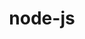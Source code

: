---
title: "node-js"
layout: cache
categories: [package, develop]
meta: {"compilers": ["apple-clang@16.0.0", "gcc@10.2.1", "gcc@10.5.0", "gcc@11.1.0", "gcc@11.4.0", "gcc@13.3.0", "gcc@7.5.0", "gcc@9.4.0"], "num_specs": 54, "num_specs_by_stack": {"data-vis-sdk": 8, "developer-tools": 4, "developer-tools-aarch64-linux-gnu": 8, "developer-tools-darwin": 6, "developer-tools-manylinux2014": 1, "developer-tools-x86_64_v3-linux-gnu": 8, "e4s": 8, "e4s-neoverse-v2": 8, "e4s-neoverse_v1": 2, "e4s-power": 1, "root": 54}, "oss": ["centos7", "rhel8", "sequoia", "ubuntu18.04", "ubuntu20.04", "ubuntu22.04"], "platforms": ["darwin", "linux"], "stacks": ["data-vis-sdk", "developer-tools", "developer-tools-aarch64-linux-gnu", "developer-tools-darwin", "developer-tools-manylinux2014", "developer-tools-x86_64_v3-linux-gnu", "e4s", "e4s-neoverse-v2", "e4s-neoverse_v1", "e4s-power", "root"], "targets": ["aarch64", "neoverse_v1", "neoverse_v2", "ppc64le", "x86_64_v3"], "versions": ["18.12.1", "19.2.0", "22.14.0", "22.4.0"]}
spec_details: [{"compiler": "gcc@11.4.0", "hash": "23u4ytwmmxdqxjkpjpy3woy5d6ookgy5", "os": "ubuntu22.04", "platform": "linux", "size": "-", "stacks": ["e4s-neoverse_v1", "root"], "target": "neoverse_v1", "variants": ["build_system=generic", "~debug", "~doc", "~icu4c", "+openssl", "patches:=042110f", "+zlib"], "versions": ["22.4.0"]}, {"compiler": "apple-clang@16.0.0", "hash": "2dbvdhflnhvkmj4btuib46vbtf6p7vef", "os": "sequoia", "platform": "darwin", "size": "-", "stacks": ["developer-tools-darwin", "root"], "target": "aarch64", "variants": ["build_system=generic", "~debug", "~doc", "~icu4c", "+openssl", "+zlib"], "versions": ["22.14.0"]}, {"compiler": "gcc@11.4.0", "hash": "2w6hoppslfrs3fc4oyiwjvt2hea3tqng", "os": "ubuntu22.04", "platform": "linux", "size": "-", "stacks": ["e4s-neoverse-v2", "root"], "target": "neoverse_v2", "variants": ["build_system=generic", "~debug", "~doc", "~icu4c", "+openssl", "+zlib"], "versions": ["22.14.0"]}, {"compiler": "gcc@10.5.0", "hash": "3wvejzhjuirw3nemmifwklzeo552lmwj", "os": "centos7", "platform": "linux", "size": "-", "stacks": ["developer-tools-x86_64_v3-linux-gnu", "root"], "target": "x86_64_v3", "variants": ["build_system=generic", "~debug", "~doc", "~icu4c", "+openssl", "patches:=0208d3a", "+zlib"], "versions": ["22.14.0"]}, {"compiler": "gcc@11.4.0", "hash": "4ibgzyh6fzwh6rel32jykkubzyoxr6ei", "os": "ubuntu22.04", "platform": "linux", "size": "-", "stacks": ["e4s-neoverse-v2", "root"], "target": "neoverse_v2", "variants": ["build_system=generic", "~debug", "~doc", "~icu4c", "+openssl", "+zlib"], "versions": ["22.14.0"]}, {"compiler": "gcc@10.5.0", "hash": "4nx34ifh7rldcpuhdj2bhw26chos67yw", "os": "centos7", "platform": "linux", "size": "-", "stacks": ["developer-tools-x86_64_v3-linux-gnu", "root"], "target": "x86_64_v3", "variants": ["build_system=generic", "~debug", "~doc", "~icu4c", "+openssl", "patches:=0208d3a", "+zlib"], "versions": ["22.14.0"]}, {"compiler": "gcc@11.4.0", "hash": "4qzldi32nk7hswjrxdqcf2lvtfbaql3d", "os": "ubuntu22.04", "platform": "linux", "size": "-", "stacks": ["e4s", "root"], "target": "x86_64_v3", "variants": ["build_system=generic", "~debug", "~doc", "~icu4c", "+openssl", "+zlib"], "versions": ["22.14.0"]}, {"compiler": "gcc@11.4.0", "hash": "5y4unw55zyhbueq2yepudao3oxtxk7tx", "os": "ubuntu22.04", "platform": "linux", "size": "-", "stacks": ["e4s", "root"], "target": "x86_64_v3", "variants": ["build_system=generic", "~debug", "~doc", "~icu4c", "+openssl", "+zlib"], "versions": ["22.14.0"]}, {"compiler": "gcc@11.4.0", "hash": "7dfl44ifk6egyyophlkwqcytktx5wrcb", "os": "ubuntu22.04", "platform": "linux", "size": "-", "stacks": ["e4s-neoverse-v2", "root"], "target": "neoverse_v2", "variants": ["build_system=generic", "~debug", "~doc", "~icu4c", "+openssl", "+zlib"], "versions": ["22.14.0"]}, {"compiler": "gcc@10.5.0", "hash": "aomof2pgjtms4ue4d32av3koi2iur3bm", "os": "centos7", "platform": "linux", "size": "-", "stacks": ["developer-tools-x86_64_v3-linux-gnu", "root"], "target": "x86_64_v3", "variants": ["build_system=generic", "~debug", "~doc", "~icu4c", "+openssl", "patches:=0208d3a", "+zlib"], "versions": ["22.14.0"]}, {"compiler": "gcc@7.5.0", "hash": "ayq5xs4j6tgoymob4htg6f6bmvyfim5w", "os": "ubuntu18.04", "platform": "linux", "size": "-", "stacks": ["developer-tools", "root"], "target": "x86_64_v3", "variants": ["build_system=generic", "~debug", "~doc", "~icu4c", "+openssl", "+zlib"], "versions": ["18.12.1"]}, {"compiler": "gcc@11.4.0", "hash": "bfqocbpt3ynik7goouylvfnlpmajgygb", "os": "ubuntu22.04", "platform": "linux", "size": "-", "stacks": ["e4s-neoverse-v2", "root"], "target": "neoverse_v2", "variants": ["build_system=generic", "~debug", "~doc", "~icu4c", "+openssl", "+zlib"], "versions": ["22.14.0"]}, {"compiler": "gcc@10.5.0", "hash": "cjfm6oszvxtprvyd7zvodmeehb2cofln", "os": "centos7", "platform": "linux", "size": "-", "stacks": ["developer-tools-x86_64_v3-linux-gnu", "root"], "target": "x86_64_v3", "variants": ["build_system=generic", "~debug", "~doc", "~icu4c", "+openssl", "patches:=0208d3a", "+zlib"], "versions": ["22.14.0"]}, {"compiler": "gcc@7.5.0", "hash": "cuur4lvlnljk7vhmx3z4d7mosi76dh6b", "os": "ubuntu18.04", "platform": "linux", "size": "-", "stacks": ["developer-tools", "root"], "target": "x86_64_v3", "variants": ["build_system=generic", "~debug", "~doc", "~icu4c", "+openssl", "+zlib"], "versions": ["18.12.1"]}, {"compiler": "gcc@11.1.0", "hash": "dfkep7rdcxqbq2je676pwjdoef2h2six", "os": "ubuntu20.04", "platform": "linux", "size": "-", "stacks": ["data-vis-sdk", "root"], "target": "x86_64_v3", "variants": ["build_system=generic", "~debug", "~doc", "~icu4c", "+openssl", "+zlib"], "versions": ["22.14.0"]}, {"compiler": "gcc@11.1.0", "hash": "dght7l3njifq33zqxtn6c3i6jtlywe6v", "os": "ubuntu20.04", "platform": "linux", "size": "-", "stacks": ["data-vis-sdk", "root"], "target": "x86_64_v3", "variants": ["build_system=generic", "~debug", "~doc", "~icu4c", "+openssl", "+zlib"], "versions": ["22.14.0"]}, {"compiler": "gcc@11.4.0", "hash": "drvrxfwtefpnjjhbjjnwncz5jimgky76", "os": "ubuntu22.04", "platform": "linux", "size": "-", "stacks": ["e4s", "root"], "target": "x86_64_v3", "variants": ["build_system=generic", "~debug", "~doc", "~icu4c", "+openssl", "+zlib"], "versions": ["22.14.0"]}, {"compiler": "gcc@11.1.0", "hash": "efuobqzn4ayvwk6gs2k3b2nitb6tcpj7", "os": "ubuntu20.04", "platform": "linux", "size": "-", "stacks": ["data-vis-sdk", "root"], "target": "x86_64_v3", "variants": ["build_system=generic", "~debug", "~doc", "~icu4c", "+openssl", "+zlib"], "versions": ["22.14.0"]}, {"compiler": "gcc@7.5.0", "hash": "ep37aks4i2cppszezcpyp5zdzmzk3g6s", "os": "ubuntu18.04", "platform": "linux", "size": "-", "stacks": ["developer-tools", "root"], "target": "x86_64_v3", "variants": ["build_system=generic", "~debug", "~doc", "~icu4c", "+openssl", "+zlib"], "versions": ["18.12.1"]}, {"compiler": "gcc@11.1.0", "hash": "fcdbf236cnqelbrd3h6qyhmtdillwf2c", "os": "ubuntu20.04", "platform": "linux", "size": "-", "stacks": ["data-vis-sdk", "root"], "target": "x86_64_v3", "variants": ["build_system=generic", "~debug", "~doc", "~icu4c", "+openssl", "+zlib"], "versions": ["22.14.0"]}, {"compiler": "gcc@10.5.0", "hash": "gdjbdw7vwiw6cupewiks3kavllcozcxd", "os": "centos7", "platform": "linux", "size": "-", "stacks": ["developer-tools-x86_64_v3-linux-gnu", "root"], "target": "x86_64_v3", "variants": ["build_system=generic", "~debug", "~doc", "~icu4c", "+openssl", "patches:=0208d3a", "+zlib"], "versions": ["22.14.0"]}, {"compiler": "apple-clang@16.0.0", "hash": "ghrgwrm7iidw7uajnzuwq7avamznimtr", "os": "sequoia", "platform": "darwin", "size": "-", "stacks": ["developer-tools-darwin", "root"], "target": "aarch64", "variants": ["build_system=generic", "~debug", "~doc", "~icu4c", "+openssl", "+zlib"], "versions": ["22.14.0"]}, {"compiler": "gcc@11.4.0", "hash": "gtbynss564u6nngfevtn7qmsij2iss7m", "os": "ubuntu22.04", "platform": "linux", "size": "-", "stacks": ["e4s-neoverse-v2", "root"], "target": "neoverse_v2", "variants": ["build_system=generic", "~debug", "~doc", "~icu4c", "+openssl", "+zlib"], "versions": ["22.14.0"]}, {"compiler": "gcc@13.3.0", "hash": "gzufv4ik4zq56dk35lvx6dznmwgohbsi", "os": "rhel8", "platform": "linux", "size": "-", "stacks": ["developer-tools-aarch64-linux-gnu", "root"], "target": "aarch64", "variants": ["build_system=generic", "~debug", "~doc", "~icu4c", "+openssl", "+zlib"], "versions": ["22.14.0"]}, {"compiler": "gcc@11.4.0", "hash": "hf7i7e4imydnxo7emo5jl2pos3t5mdlk", "os": "ubuntu22.04", "platform": "linux", "size": "-", "stacks": ["e4s", "root"], "target": "x86_64_v3", "variants": ["build_system=generic", "~debug", "~doc", "~icu4c", "+openssl", "+zlib"], "versions": ["22.14.0"]}, {"compiler": "gcc@11.4.0", "hash": "hxd3txkowiahqsrj46dqaboyh7gz5zmi", "os": "ubuntu22.04", "platform": "linux", "size": "-", "stacks": ["e4s-neoverse-v2", "root"], "target": "neoverse_v2", "variants": ["build_system=generic", "~debug", "~doc", "~icu4c", "+openssl", "+zlib"], "versions": ["22.14.0"]}, {"compiler": "gcc@13.3.0", "hash": "iizbehjuyofl4rvw65qswklzxubp7n6c", "os": "rhel8", "platform": "linux", "size": "-", "stacks": ["developer-tools-aarch64-linux-gnu", "root"], "target": "aarch64", "variants": ["build_system=generic", "~debug", "~doc", "~icu4c", "+openssl", "+zlib"], "versions": ["22.14.0"]}, {"compiler": "gcc@13.3.0", "hash": "j2h4dlpcb33gbp3upw7q4hsf5jl73dq3", "os": "rhel8", "platform": "linux", "size": "-", "stacks": ["developer-tools-aarch64-linux-gnu", "root"], "target": "aarch64", "variants": ["build_system=generic", "~debug", "~doc", "~icu4c", "+openssl", "+zlib"], "versions": ["22.14.0"]}, {"compiler": "gcc@13.3.0", "hash": "jokobhx6bddh56kewbzinqzhxezkqq7p", "os": "rhel8", "platform": "linux", "size": "-", "stacks": ["developer-tools-aarch64-linux-gnu", "root"], "target": "aarch64", "variants": ["build_system=generic", "~debug", "~doc", "~icu4c", "+openssl", "+zlib"], "versions": ["22.14.0"]}, {"compiler": "gcc@13.3.0", "hash": "jxp5ykbgo5yq5wvnauvaufyrrcbjwl56", "os": "rhel8", "platform": "linux", "size": "-", "stacks": ["developer-tools-aarch64-linux-gnu", "root"], "target": "aarch64", "variants": ["build_system=generic", "~debug", "~doc", "~icu4c", "+openssl", "+zlib"], "versions": ["22.14.0"]}, {"compiler": "gcc@13.3.0", "hash": "kvblu2je7rcb73caylutcuy3vgxhxzvn", "os": "rhel8", "platform": "linux", "size": "-", "stacks": ["developer-tools-aarch64-linux-gnu", "root"], "target": "aarch64", "variants": ["build_system=generic", "~debug", "~doc", "~icu4c", "+openssl", "+zlib"], "versions": ["22.14.0"]}, {"compiler": "apple-clang@16.0.0", "hash": "lfwka3e4r45se3ojm2ysfpgu7k3dksh6", "os": "sequoia", "platform": "darwin", "size": "-", "stacks": ["developer-tools-darwin", "root"], "target": "aarch64", "variants": ["build_system=generic", "~debug", "~doc", "~icu4c", "+openssl", "+zlib"], "versions": ["22.14.0"]}, {"compiler": "gcc@11.4.0", "hash": "lrjlhkuy3cjmztdvq7sxazmo3tfpimgz", "os": "ubuntu22.04", "platform": "linux", "size": "-", "stacks": ["e4s", "root"], "target": "x86_64_v3", "variants": ["build_system=generic", "~debug", "~doc", "~icu4c", "+openssl", "+zlib"], "versions": ["22.14.0"]}, {"compiler": "gcc@11.4.0", "hash": "mtpozgjzqop3vke4mwa2bv5fcy4l3ezz", "os": "ubuntu22.04", "platform": "linux", "size": "-", "stacks": ["e4s", "root"], "target": "x86_64_v3", "variants": ["build_system=generic", "~debug", "~doc", "~icu4c", "+openssl", "+zlib"], "versions": ["22.14.0"]}, {"compiler": "apple-clang@16.0.0", "hash": "ncxgzz722wb5kzrcz7aumlcuelw42sr7", "os": "sequoia", "platform": "darwin", "size": "-", "stacks": ["developer-tools-darwin", "root"], "target": "aarch64", "variants": ["build_system=generic", "~debug", "~doc", "~icu4c", "+openssl", "+zlib"], "versions": ["22.14.0"]}, {"compiler": "gcc@10.5.0", "hash": "njv4tlx2zeyo3zqzyfbtb7s23qqedslt", "os": "centos7", "platform": "linux", "size": "-", "stacks": ["developer-tools-x86_64_v3-linux-gnu", "root"], "target": "x86_64_v3", "variants": ["build_system=generic", "~debug", "~doc", "~icu4c", "+openssl", "patches:=0208d3a", "+zlib"], "versions": ["22.14.0"]}, {"compiler": "gcc@11.4.0", "hash": "pbmvypgnrvpmiofrxxrfdkhv2crp5uar", "os": "ubuntu22.04", "platform": "linux", "size": "-", "stacks": ["e4s-neoverse-v2", "root"], "target": "neoverse_v2", "variants": ["build_system=generic", "~debug", "~doc", "~icu4c", "+openssl", "+zlib"], "versions": ["22.14.0"]}, {"compiler": "gcc@10.5.0", "hash": "pnb3k3ata2bfxmum4egr7qh7hsuuosjd", "os": "centos7", "platform": "linux", "size": "-", "stacks": ["developer-tools-x86_64_v3-linux-gnu", "root"], "target": "x86_64_v3", "variants": ["build_system=generic", "~debug", "~doc", "~icu4c", "+openssl", "patches:=0208d3a", "+zlib"], "versions": ["22.14.0"]}, {"compiler": "gcc@13.3.0", "hash": "q3f753p72rpnx6fxrfbirzuzk5jj5rce", "os": "rhel8", "platform": "linux", "size": "-", "stacks": ["developer-tools-aarch64-linux-gnu", "root"], "target": "aarch64", "variants": ["build_system=generic", "~debug", "~doc", "~icu4c", "+openssl", "+zlib"], "versions": ["22.14.0"]}, {"compiler": "gcc@11.4.0", "hash": "rdhjxydjd2jnuqoatub5kfjx56c34vml", "os": "ubuntu22.04", "platform": "linux", "size": "-", "stacks": ["e4s-neoverse-v2", "root"], "target": "neoverse_v2", "variants": ["build_system=generic", "~debug", "~doc", "~icu4c", "+openssl", "+zlib"], "versions": ["22.14.0"]}, {"compiler": "gcc@10.2.1", "hash": "rrskcxychnrczkv4ezec3xxabmc74cac", "os": "centos7", "platform": "linux", "size": "-", "stacks": ["developer-tools-manylinux2014", "root"], "target": "x86_64_v3", "variants": ["build_system=generic", "~debug", "~doc", "~icu4c", "+openssl", "patches:=0208d3a,042110f", "+zlib"], "versions": ["22.4.0"]}, {"compiler": "gcc@11.1.0", "hash": "sbnshnieegbcjsl7qyaxpnroc3rxhy6p", "os": "ubuntu20.04", "platform": "linux", "size": "-", "stacks": ["data-vis-sdk", "root"], "target": "x86_64_v3", "variants": ["build_system=generic", "~debug", "~doc", "~icu4c", "+openssl", "+zlib"], "versions": ["22.14.0"]}, {"compiler": "gcc@11.1.0", "hash": "sgihdjldxmpssxcuxuh5vvydfzrbxk6e", "os": "ubuntu20.04", "platform": "linux", "size": "-", "stacks": ["data-vis-sdk", "root"], "target": "x86_64_v3", "variants": ["build_system=generic", "~debug", "~doc", "~icu4c", "+openssl", "+zlib"], "versions": ["22.14.0"]}, {"compiler": "gcc@7.5.0", "hash": "stn2yq65x4strz6ahorulx5zdnwdb636", "os": "ubuntu18.04", "platform": "linux", "size": "-", "stacks": ["developer-tools", "root"], "target": "x86_64_v3", "variants": ["build_system=generic", "~debug", "~doc", "~icu4c", "+openssl", "+zlib"], "versions": ["18.12.1"]}, {"compiler": "gcc@9.4.0", "hash": "szou4goxeqlsl5vbdbsoq5akfkv2wwfc", "os": "ubuntu20.04", "platform": "linux", "size": "-", "stacks": ["e4s-power", "root"], "target": "ppc64le", "variants": ["build_system=generic", "~debug", "~doc", "~icu4c", "+openssl", "+zlib"], "versions": ["19.2.0"]}, {"compiler": "apple-clang@16.0.0", "hash": "tzqchiotvgt2idrpexpf6xycsngbrpof", "os": "sequoia", "platform": "darwin", "size": "-", "stacks": ["developer-tools-darwin", "root"], "target": "aarch64", "variants": ["build_system=generic", "~debug", "~doc", "~icu4c", "+openssl", "+zlib"], "versions": ["22.14.0"]}, {"compiler": "gcc@13.3.0", "hash": "w3lihet5oj3426wcknpmvuqpbi2rm53b", "os": "rhel8", "platform": "linux", "size": "-", "stacks": ["developer-tools-aarch64-linux-gnu", "root"], "target": "aarch64", "variants": ["build_system=generic", "~debug", "~doc", "~icu4c", "+openssl", "+zlib"], "versions": ["22.14.0"]}, {"compiler": "gcc@10.5.0", "hash": "whtdyqssse44bz2esztk6r4fcvdlpmp3", "os": "centos7", "platform": "linux", "size": "-", "stacks": ["developer-tools-x86_64_v3-linux-gnu", "root"], "target": "x86_64_v3", "variants": ["build_system=generic", "~debug", "~doc", "~icu4c", "+openssl", "patches:=0208d3a", "+zlib"], "versions": ["22.14.0"]}, {"compiler": "gcc@11.1.0", "hash": "wisxv775hah7yv7fqjzwwqmqqdw5hv7e", "os": "ubuntu20.04", "platform": "linux", "size": "-", "stacks": ["data-vis-sdk", "root"], "target": "x86_64_v3", "variants": ["build_system=generic", "~debug", "~doc", "~icu4c", "+openssl", "+zlib"], "versions": ["22.14.0"]}, {"compiler": "gcc@11.4.0", "hash": "wtabyzcofa3nnpd4mzkkh2iyobgtvglv", "os": "ubuntu22.04", "platform": "linux", "size": "-", "stacks": ["e4s", "root"], "target": "x86_64_v3", "variants": ["build_system=generic", "~debug", "~doc", "~icu4c", "+openssl", "+zlib"], "versions": ["22.14.0"]}, {"compiler": "gcc@11.4.0", "hash": "wwa7dhgtlmgr5vgevuabef34hhxw4u7r", "os": "ubuntu22.04", "platform": "linux", "size": "-", "stacks": ["e4s", "root"], "target": "x86_64_v3", "variants": ["build_system=generic", "~debug", "~doc", "~icu4c", "+openssl", "+zlib"], "versions": ["22.14.0"]}, {"compiler": "gcc@11.1.0", "hash": "x3zsr34vtjfald22yddthuml2paqsk4j", "os": "ubuntu20.04", "platform": "linux", "size": "-", "stacks": ["data-vis-sdk", "root"], "target": "x86_64_v3", "variants": ["build_system=generic", "~debug", "~doc", "~icu4c", "+openssl", "+zlib"], "versions": ["22.14.0"]}, {"compiler": "gcc@11.4.0", "hash": "ztuxwplrntsabnmj3ua6danrayunhngd", "os": "ubuntu22.04", "platform": "linux", "size": "-", "stacks": ["e4s-neoverse_v1", "root"], "target": "neoverse_v1", "variants": ["build_system=generic", "~debug", "~doc", "~icu4c", "+openssl", "patches:=042110f", "+zlib"], "versions": ["22.4.0"]}, {"compiler": "apple-clang@16.0.0", "hash": "zwu2r4hjigbjjuu3uftxl7qxai33xuwd", "os": "sequoia", "platform": "darwin", "size": "-", "stacks": ["developer-tools-darwin", "root"], "target": "aarch64", "variants": ["build_system=generic", "~debug", "~doc", "~icu4c", "+openssl", "+zlib"], "versions": ["22.14.0"]}]
---